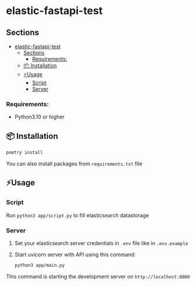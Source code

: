 # elastic-fastapi-test

## Sections
- [elastic-fastapi-test](#elastic-fastapi-test)
  - [Sections](#sections)
    - [Requirements:](#requirements)
  - [📦 Installation](#-installation)
  - [⚡Usage](#usage)
    - [Script](#script)
    - [Server](#server)


### Requirements:
 - Python3.10 or higher

## 📦 Installation

```bash
poetry install
```
You can also install packages from `requirements.txt` file

## ⚡Usage

### Script

Run `python3 app/script.py` to fill elasticsearch datastorage


### Server
1. Set your elasticsearch server credentials in `.env` file like in `.env.example`

2. Start uvicorn server with API using this command:
   ```bash
   python3 app/main.py
   ```
This command is starting the development server on `http://localhost:8000`

